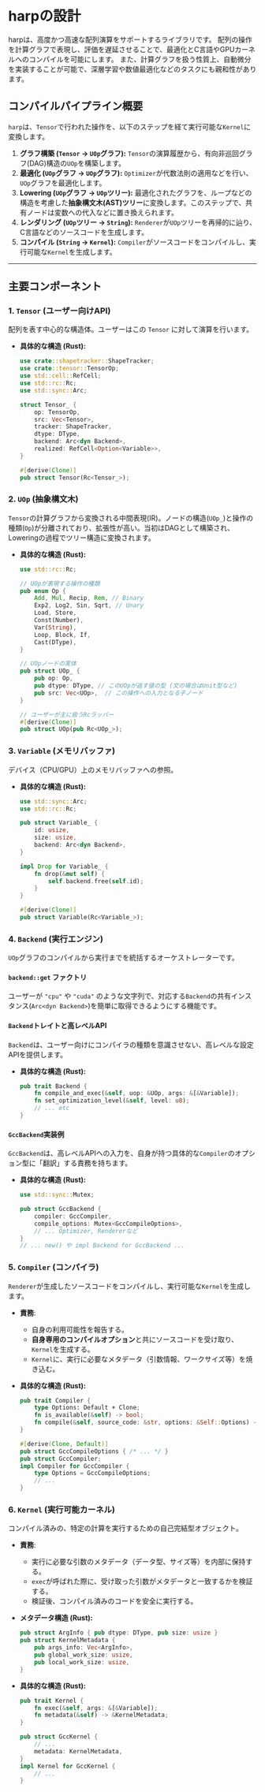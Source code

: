 # harpの設計

harpは、高度かつ高速な配列演算をサポートするライブラリです。
配列の操作を計算グラフで表現し、評価を遅延させることで、最適化とC言語やGPUカーネルへのコンパイルを可能にします。
また、計算グラフを扱う性質上、自動微分を実装することが可能で、深層学習や数値最適化などのタスクにも親和性があります。

## コンパイルパイプライン概要

`harp`は、`Tensor`で行われた操作を、以下のステップを経て実行可能な`Kernel`に変換します。

1. **グラフ構築 (`Tensor` -> `UOp`グラフ):** `Tensor`の演算履歴から、有向非巡回グラフ(DAG)構造の`UOp`を構築します。
2. **最適化 (`UOp`グラフ -> `UOp`グラフ):** `Optimizer`が代数法則の適用などを行い、`UOp`グラフを最適化します。
3. **Lowering (`UOp`グラフ -> `UOp`ツリー):** 最適化されたグラフを、ループなどの構造を考慮した**抽象構文木(AST)ツリー**に変換します。このステップで、共有ノードは変数への代入などに置き換えられます。
4. **レンダリング (`UOp`ツリー -> `String`):** `Renderer`が`UOp`ツリーを再帰的に辿り、C言語などのソースコードを生成します。
5. **コンパイル (`String` -> `Kernel`):** `Compiler`がソースコードをコンパイルし、実行可能な`Kernel`を生成します。

---

## 主要コンポーネント

### 1. `Tensor` (ユーザー向けAPI)

配列を表す中心的な構造体。ユーザーはこの `Tensor` に対して演算を行います。

- **具体的な構造 (Rust):**

    ```rust
    use crate::shapetracker::ShapeTracker;
    use crate::tensor::TensorOp;
    use std::cell::RefCell;
    use std::rc::Rc;
    use std::sync::Arc;

    struct Tensor_ {
        op: TensorOp,
        src: Vec<Tensor>,
        tracker: ShapeTracker,
        dtype: DType,
        backend: Arc<dyn Backend>,
        realized: RefCell<Option<Variable>>,
    }

    #[derive(Clone)]
    pub struct Tensor(Rc<Tensor_>);
    ```

### 2. `UOp` (抽象構文木)

`Tensor`の計算グラフから変換される中間表現(IR)。ノードの構造(`UOp_`)と操作の種類(`Op`)が分離されており、拡張性が高い。当初はDAGとして構築され、Loweringの過程でツリー構造に変換されます。

- **具体的な構造 (Rust):**

    ```rust
    use std::rc::Rc;

    // UOpが表現する操作の種類
    pub enum Op {
        Add, Mul, Recip, Rem, // Binary
        Exp2, Log2, Sin, Sqrt, // Unary
        Load, Store,
        Const(Number),
        Var(String),
        Loop, Block, If,
        Cast(DType),
    }

    // UOpノードの実体
    pub struct UOp_ {
        pub op: Op,
        pub dtype: DType, // このUOpが返す値の型 (文の場合はUnit型など)
        pub src: Vec<UOp>,  // この操作への入力となる子ノード
    }

    // ユーザーが主に扱うRcラッパー
    #[derive(Clone)]
    pub struct UOp(pub Rc<UOp_>);
    ```

### 3. `Variable` (メモリバッファ)

デバイス（CPU/GPU）上のメモリバッファへの参照。

- **具体的な構造 (Rust):**

    ```rust
    use std::sync::Arc;
    use std::rc::Rc;

    pub struct Variable_ {
        id: usize,
        size: usize,
        backend: Arc<dyn Backend>,
    }

    impl Drop for Variable_ {
        fn drop(&mut self) {
            self.backend.free(self.id);
        }
    }

    #[derive(Clone)]
    pub struct Variable(Rc<Variable_>);
    ```

### 4. `Backend` (実行エンジン)

`UOp`グラフのコンパイルから実行までを統括するオーケストレーターです。

#### `backend::get` ファクトリ

ユーザーが `"cpu"` や `"cuda"` のような文字列で、対応する`Backend`の共有インスタンス(`Arc<dyn Backend>`)を簡単に取得できるようにする機能です。

#### `Backend`トレイトと高レベルAPI

`Backend`は、ユーザー向けにコンパイラの種類を意識させない、高レベルな設定APIを提供します。

- **具体的な構造 (Rust):**

    ```rust
    pub trait Backend {
        fn compile_and_exec(&self, uop: &UOp, args: &[&Variable]);
        fn set_optimization_level(&self, level: u8);
        // ... etc
    }
    ```

#### `GccBackend`実装例

`GccBackend`は、高レベルAPIへの入力を、自身が持つ具体的な`Compiler`のオプション型に「翻訳」する責務を持ちます。

- **具体的な構造 (Rust):**

    ```rust
    use std::sync::Mutex;

    pub struct GccBackend {
        compiler: GccCompiler,
        compile_options: Mutex<GccCompileOptions>,
        // ... Optimizer, Rendererなど
    }
    // ... new() や impl Backend for GccBackend ...
    ```

### 5. `Compiler` (コンパイラ)

`Renderer`が生成したソースコードをコンパイルし、実行可能な`Kernel`を生成します。

- **責務**:
  - 自身の利用可能性を報告する。
  - **自身専用のコンパイルオプション**と共にソースコードを受け取り、`Kernel`を生成する。
  - `Kernel`に、実行に必要なメタデータ（引数情報、ワークサイズ等）を焼き込む。

- **具体的な構造 (Rust):**

    ```rust
    pub trait Compiler {
        type Options: Default + Clone;
        fn is_available(&self) -> bool;
        fn compile(&self, source_code: &str, options: &Self::Options) -> Result<Arc<dyn Kernel>, Error>;
    }

    #[derive(Clone, Default)]
    pub struct GccCompileOptions { /* ... */ }
    pub struct GccCompiler;
    impl Compiler for GccCompiler {
        type Options = GccCompileOptions;
        // ...
    }
    ```

### 6. `Kernel` (実行可能カーネル)

コンパイル済みの、特定の計算を実行するための自己完結型オブジェクト。

- **責務**:
  - 実行に必要な引数のメタデータ（データ型、サイズ等）を内部に保持する。
  - `exec`が呼ばれた際に、受け取った引数がメタデータと一致するかを検証する。
  - 検証後、コンパイル済みのコードを安全に実行する。

- **メタデータ構造 (Rust):**

    ```rust
    pub struct ArgInfo { pub dtype: DType, pub size: usize }
    pub struct KernelMetadata {
        pub args_info: Vec<ArgInfo>,
        pub global_work_size: usize,
        pub local_work_size: usize,
    }
    ```

- **具体的な構造 (Rust):**

    ```rust
    pub trait Kernel {
        fn exec(&self, args: &[&Variable]);
        fn metadata(&self) -> &KernelMetadata;
    }

    pub struct GccKernel {
        // ...
        metadata: KernelMetadata,
    }
    impl Kernel for GccKernel {
        // ...
    }
    ```
